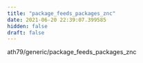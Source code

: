 ```yaml
---
title: "package_feeds_packages_znc"
date: 2021-06-20 22:39:07.399585
hidden: false
draft: false
---
```


ath79/generic/package_feeds_packages_znc

